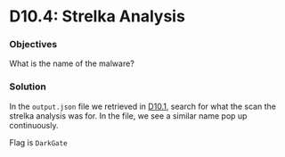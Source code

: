 # D10.4: Strelka Analysis

### Objectives
What is the name of the malware?

### Solution
In the `output.json` file we retrieved in [D10.1](D10.1.md), search for what the scan the strelka analysis was for. In the file, we see a similar name pop up continuously.

Flag is `DarkGate`
